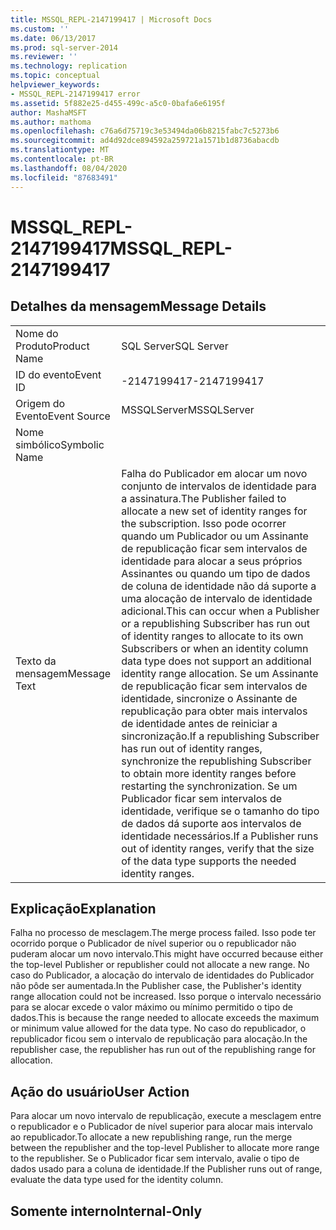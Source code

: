 ```yaml
---
title: MSSQL_REPL-2147199417 | Microsoft Docs
ms.custom: ''
ms.date: 06/13/2017
ms.prod: sql-server-2014
ms.reviewer: ''
ms.technology: replication
ms.topic: conceptual
helpviewer_keywords:
- MSSQL_REPL-2147199417 error
ms.assetid: 5f882e25-d455-499c-a5c0-0bafa6e6195f
author: MashaMSFT
ms.author: mathoma
ms.openlocfilehash: c76a6d75719c3e53494da06b8215fabc7c5273b6
ms.sourcegitcommit: ad4d92dce894592a259721a1571b1d8736abacdb
ms.translationtype: MT
ms.contentlocale: pt-BR
ms.lasthandoff: 08/04/2020
ms.locfileid: "87683491"
---
```

# <a name="mssql_repl-2147199417"></a><span data-ttu-id="6cf2c-102">MSSQL_REPL-2147199417</span><span class="sxs-lookup"><span data-stu-id="6cf2c-102">MSSQL_REPL-2147199417</span></span>
    
## <a name="message-details"></a><span data-ttu-id="6cf2c-103">Detalhes da mensagem</span><span class="sxs-lookup"><span data-stu-id="6cf2c-103">Message Details</span></span>  
  
|||  
|-|-|  
|<span data-ttu-id="6cf2c-104">Nome do Produto</span><span class="sxs-lookup"><span data-stu-id="6cf2c-104">Product Name</span></span>|<span data-ttu-id="6cf2c-105">SQL Server</span><span class="sxs-lookup"><span data-stu-id="6cf2c-105">SQL Server</span></span>|  
|<span data-ttu-id="6cf2c-106">ID do evento</span><span class="sxs-lookup"><span data-stu-id="6cf2c-106">Event ID</span></span>|<span data-ttu-id="6cf2c-107">-2147199417</span><span class="sxs-lookup"><span data-stu-id="6cf2c-107">-2147199417</span></span>|  
|<span data-ttu-id="6cf2c-108">Origem do Evento</span><span class="sxs-lookup"><span data-stu-id="6cf2c-108">Event Source</span></span>|<span data-ttu-id="6cf2c-109">MSSQLServer</span><span class="sxs-lookup"><span data-stu-id="6cf2c-109">MSSQLServer</span></span>|  
|<span data-ttu-id="6cf2c-110">Nome simbólico</span><span class="sxs-lookup"><span data-stu-id="6cf2c-110">Symbolic Name</span></span>||  
|<span data-ttu-id="6cf2c-111">Texto da mensagem</span><span class="sxs-lookup"><span data-stu-id="6cf2c-111">Message Text</span></span>|<span data-ttu-id="6cf2c-112">Falha do Publicador em alocar um novo conjunto de intervalos de identidade para a assinatura.</span><span class="sxs-lookup"><span data-stu-id="6cf2c-112">The Publisher failed to allocate a new set of identity ranges for the subscription.</span></span> <span data-ttu-id="6cf2c-113">Isso pode ocorrer quando um Publicador ou um Assinante de republicação ficar sem intervalos de identidade para alocar a seus próprios Assinantes ou quando um tipo de dados de coluna de identidade não dá suporte a uma alocação de intervalo de identidade adicional.</span><span class="sxs-lookup"><span data-stu-id="6cf2c-113">This can occur when a Publisher or a republishing Subscriber has run out of identity ranges to allocate to its own Subscribers or when an identity column data type does not support an additional identity range allocation.</span></span> <span data-ttu-id="6cf2c-114">Se um Assinante de republicação ficar sem intervalos de identidade, sincronize o Assinante de republicação para obter mais intervalos de identidade antes de reiniciar a sincronização.</span><span class="sxs-lookup"><span data-stu-id="6cf2c-114">If a republishing Subscriber has run out of identity ranges, synchronize the republishing Subscriber to obtain more identity ranges before restarting the synchronization.</span></span> <span data-ttu-id="6cf2c-115">Se um Publicador ficar sem intervalos de identidade, verifique se o tamanho do tipo de dados dá suporte aos intervalos de identidade necessários.</span><span class="sxs-lookup"><span data-stu-id="6cf2c-115">If a Publisher runs out of identity ranges, verify that the size of the data type supports the needed identity ranges.</span></span>|  
  
## <a name="explanation"></a><span data-ttu-id="6cf2c-116">Explicação</span><span class="sxs-lookup"><span data-stu-id="6cf2c-116">Explanation</span></span>  
 <span data-ttu-id="6cf2c-117">Falha no processo de mesclagem.</span><span class="sxs-lookup"><span data-stu-id="6cf2c-117">The merge process failed.</span></span> <span data-ttu-id="6cf2c-118">Isso pode ter ocorrido porque o Publicador de nível superior ou o republicador não puderam alocar um novo intervalo.</span><span class="sxs-lookup"><span data-stu-id="6cf2c-118">This might have occurred because either the top-level Publisher or republisher could not allocate a new range.</span></span> <span data-ttu-id="6cf2c-119">No caso do Publicador, a alocação do intervalo de identidades do Publicador não pôde ser aumentada.</span><span class="sxs-lookup"><span data-stu-id="6cf2c-119">In the Publisher case, the Publisher's identity range allocation could not be increased.</span></span> <span data-ttu-id="6cf2c-120">Isso porque o intervalo necessário para se alocar excede o valor máximo ou mínimo permitido o tipo de dados.</span><span class="sxs-lookup"><span data-stu-id="6cf2c-120">This is because the range needed to allocate exceeds the maximum or minimum value allowed for the data type.</span></span> <span data-ttu-id="6cf2c-121">No caso do republicador, o republicador ficou sem o intervalo de republicação para alocação.</span><span class="sxs-lookup"><span data-stu-id="6cf2c-121">In the republisher case, the republisher has run out of the republishing range for allocation.</span></span>  
  
## <a name="user-action"></a><span data-ttu-id="6cf2c-122">Ação do usuário</span><span class="sxs-lookup"><span data-stu-id="6cf2c-122">User Action</span></span>  
 <span data-ttu-id="6cf2c-123">Para alocar um novo intervalo de republicação, execute a mesclagem entre o republicador e o Publicador de nível superior para alocar mais intervalo ao republicador.</span><span class="sxs-lookup"><span data-stu-id="6cf2c-123">To allocate a new republishing range, run the merge between the republisher and the top-level Publisher to allocate more range to the republisher.</span></span> <span data-ttu-id="6cf2c-124">Se o Publicador ficar sem intervalo, avalie o tipo de dados usado para a coluna de identidade.</span><span class="sxs-lookup"><span data-stu-id="6cf2c-124">If the Publisher runs out of range, evaluate the data type used for the identity column.</span></span>  
  
## <a name="internal-only"></a><span data-ttu-id="6cf2c-125">Somente interno</span><span class="sxs-lookup"><span data-stu-id="6cf2c-125">Internal-Only</span></span>  
  
